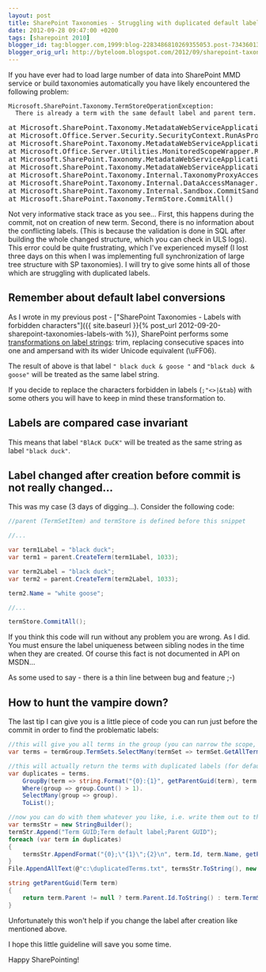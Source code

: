 ```yaml
---
layout: post
title: SharePoint Taxonomies - Struggling with duplicated default labels
date: 2012-09-28 09:47:00 +0200
tags: [sharepoint 2010]
blogger_id: tag:blogger.com,1999:blog-2283486810269355053.post-7343601350174608200
blogger_orig_url: http://byteloom.blogspot.com/2012/09/sharepoint-taxonomies-struggling-with.html
---
```


If you have ever had to load large number of data into SharePoint MMD service or build taxonomies automatically you have likely encountered the following problem:  

```
Microsoft.SharePoint.Taxonomy.TermStoreOperationException:
  There is already a term with the same default label and parent term.  
```

<!-- more -->

<pre class="brush: text">at Microsoft.SharePoint.Taxonomy.MetadataWebServiceApplicationProxy.<>c__DisplayClass2c.b__2b()  
at Microsoft.Office.Server.Security.SecurityContext.RunAsProcess(CodeToRunElevated secureCode)  
at Microsoft.SharePoint.Taxonomy.MetadataWebServiceApplicationProxy.<>c__DisplayClass2c.b__2a()  
at Microsoft.Office.Server.Utilities.MonitoredScopeWrapper.RunWithMonitoredScope(Action code)  
at Microsoft.SharePoint.Taxonomy.MetadataWebServiceApplicationProxy.RunOnChannel(CodeToRun codeToRun, Double operationTimeoutFactor)  
at Microsoft.SharePoint.Taxonomy.MetadataWebServiceApplicationProxy.RunOnChannel(CodeToRun codeToRun)  
at Microsoft.SharePoint.Taxonomy.Internal.TaxonomyProxyAccess.Write(String data)  
at Microsoft.SharePoint.Taxonomy.Internal.DataAccessManager.Write(String data)  
at Microsoft.SharePoint.Taxonomy.Internal.Sandbox.CommitSandbox()  
at Microsoft.SharePoint.Taxonomy.TermStore.CommitAll()  
</pre>

Not very informative stack trace as you see... First, this happens during the commit, not on creation of new term. Second, there is no information about the conflicting labels. (This is because the validation is done in SQL after building the whole changed structure, which you can check in ULS logs). This error could be quite frustrating, which I've experienced myself (I lost three days on this when I was implementing full synchronization of large tree structure with SP taxonomies). I will try to give some hints all of those which are struggling with duplicated labels.  

## Remember about default label conversions

As I wrote in my previous post - ["SharePoint Taxonomies - Labels with forbidden characters"]({{ site.baseurl }}{% post_url 2012-09-20-sharepoint-taxonomies-labels-with %}), SharePoint performs some [transformations on label strings](http://msdn.microsoft.com/en-us/library/microsoft.sharepoint.taxonomy.term.name.aspx): trim, replacing consecutive spaces into one and ampersand with its wider Unicode equivalent (\uFF06).  

The result of above is that label `" black duck & goose "` and `"black duck ＆ goose"` will be treated as the same label string.  

If you decide to replace the characters forbidden in labels (`;"<>|&tab`) with some others you will have to keep in mind these transformation to.  

## Labels are compared case invariant

This means that label `"BlAcK DuCK"` will be treated as the same string as label `"black duck"`.  

## Label changed after creation before commit is not really changed...

This was my case (3 days of digging...). Consider the following code:  

```csharp
//parent (TermSetItem) and termStore is defined before this snippet  

//...  

var term1Label = "black duck";  
var term1 = parent.CreateTerm(term1Label, 1033);  

var term2Label = "black duck";  
var term2 = parent.CreateTerm(term2Label, 1033);  

term2.Name = "white goose";  

//...  

termStore.CommitAll();  
```

If you think this code will run without any problem you are wrong. As I did.  
You must ensure the label uniqueness between sibling nodes in the time when they are created. Of course this fact is not documented in API on MSDN...  

As some used to say - there is a thin line between bug and feature ;-) 

## How to hunt the vampire down?

The last tip I can give you is a little piece of code you can run just before the commit in order to find the problematic labels:  

```csharp
//this will give you all terms in the group (you can narrow the scope, i.e. to particular term set, if you like  
var terms = termGroup.TermSets.SelectMany(termSet => termSet.GetAllTerms());  

//this will actually return the terms with duplicated labels (for default LCID) grouped by parent-label pair  
var duplicates = terms.  
    GroupBy(term => string.Format("{0}:{1}", getParentGuid(term), term.Name.ToLowerInvariant())).  
    Where(group => group.Count() > 1).  
    SelectMany(group => group).  
    ToList();  

//now you can do with them whatever you like, i.e. write them out to the file:  
var termsStr = new StringBuilder();  
termStr.Append("Term GUID;Term default label;Parent GUID");  
foreach (var term in duplicates)  
{  
    termsStr.AppendFormat("{0};\"{1}\";{2}\n", term.Id, term.Name, getParentGuid(term));  
}  
File.AppendAllText(@"c:\duplicatedTerms.txt", termsStr.ToString(), new UTF32Encoding());  
```

```csharp
string getParentGuid(Term term)  
{  
    return term.Parent != null ? term.Parent.Id.ToString() : term.TermSet.Id.ToString();  
}  
```

Unfortunately this won't help if you change the label after creation like mentioned above.  

I hope this little guideline will save you some time.

Happy SharePointing!
